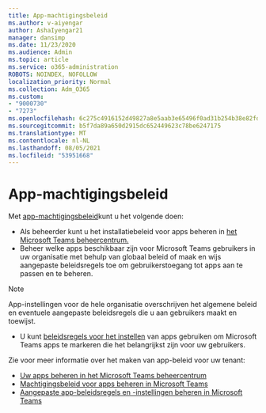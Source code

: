 ```yaml
---
title: App-machtigingsbeleid
ms.author: v-aiyengar
author: AshaIyengar21
manager: dansimp
ms.date: 11/23/2020
ms.audience: Admin
ms.topic: article
ms.service: o365-administration
ROBOTS: NOINDEX, NOFOLLOW
localization_priority: Normal
ms.collection: Adm_O365
ms.custom:
- "9000730"
- "7273"
ms.openlocfilehash: 6c275c4916152d49827a8e5aab3e65496f0ad31b254b38e82fdd1ad29554f7d2
ms.sourcegitcommit: b5f7da89a650d2915dc652449623c78be6247175
ms.translationtype: MT
ms.contentlocale: nl-NL
ms.lasthandoff: 08/05/2021
ms.locfileid: "53951668"
---
```

# <a name="app-permission-policies"></a>App-machtigingsbeleid

Met [app-machtigingsbeleid](https://docs.microsoft.com/microsoftteams/teams-app-permission-policies)kunt u het volgende doen:
- Als beheerder kunt u het installatiebeleid voor apps beheren in [het Microsoft Teams beheercentrum.](https://admin.teams.microsoft.com/policies/app-permission)
- Beheer welke apps beschikbaar zijn voor Microsoft Teams gebruikers in [](https://docs.microsoft.com/microsoftteams/teams-app-permission-policies#create-a-custom-app-permission-policy) uw organisatie met behulp van globaal beleid of maak en wijs aangepaste beleidsregels toe om gebruikerstoegang tot apps aan te passen en te beheren. 
> [!NOTE]
> App-instellingen voor de hele organisatie overschrijven het algemene beleid en eventuele aangepaste beleidsregels die u aan gebruikers maakt en toewijst.
- U kunt [beleidsregels voor het instellen](https://docs.microsoft.com/microsoftteams/teams-app-setup-policies) van apps gebruiken om Microsoft Teams apps te markeren die het belangrijkst zijn voor uw gebruikers. 


Zie voor meer informatie over het maken van app-beleid voor uw tenant:
- [Uw apps beheren in het Microsoft Teams beheercentrum](https://docs.microsoft.com/MicrosoftTeams/manage-apps)
- [Machtigingsbeleid voor apps beheren in Microsoft Teams](https://docs.microsoft.com/microsoftteams/teams-app-permission-policies)
- [Aangepaste app-beleidsregels en -instellingen beheren in Microsoft Teams](https://docs.microsoft.com/MicrosoftTeams/teams-custom-app-policies-and-settings)
